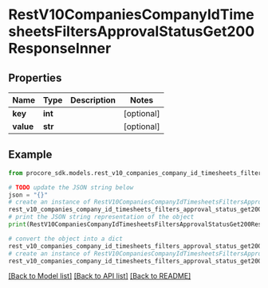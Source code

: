 # RestV10CompaniesCompanyIdTimesheetsFiltersApprovalStatusGet200ResponseInner


## Properties

Name | Type | Description | Notes
------------ | ------------- | ------------- | -------------
**key** | **int** |  | [optional] 
**value** | **str** |  | [optional] 

## Example

```python
from procore_sdk.models.rest_v10_companies_company_id_timesheets_filters_approval_status_get200_response_inner import RestV10CompaniesCompanyIdTimesheetsFiltersApprovalStatusGet200ResponseInner

# TODO update the JSON string below
json = "{}"
# create an instance of RestV10CompaniesCompanyIdTimesheetsFiltersApprovalStatusGet200ResponseInner from a JSON string
rest_v10_companies_company_id_timesheets_filters_approval_status_get200_response_inner_instance = RestV10CompaniesCompanyIdTimesheetsFiltersApprovalStatusGet200ResponseInner.from_json(json)
# print the JSON string representation of the object
print(RestV10CompaniesCompanyIdTimesheetsFiltersApprovalStatusGet200ResponseInner.to_json())

# convert the object into a dict
rest_v10_companies_company_id_timesheets_filters_approval_status_get200_response_inner_dict = rest_v10_companies_company_id_timesheets_filters_approval_status_get200_response_inner_instance.to_dict()
# create an instance of RestV10CompaniesCompanyIdTimesheetsFiltersApprovalStatusGet200ResponseInner from a dict
rest_v10_companies_company_id_timesheets_filters_approval_status_get200_response_inner_from_dict = RestV10CompaniesCompanyIdTimesheetsFiltersApprovalStatusGet200ResponseInner.from_dict(rest_v10_companies_company_id_timesheets_filters_approval_status_get200_response_inner_dict)
```
[[Back to Model list]](../README.md#documentation-for-models) [[Back to API list]](../README.md#documentation-for-api-endpoints) [[Back to README]](../README.md)


